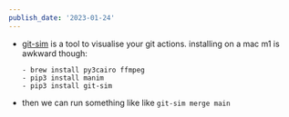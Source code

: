 ```yaml
---
publish_date: '2023-01-24'
---
```

- [git-sim](https://github.com/initialcommit-com/git-sim) is a tool to visualise your git actions. installing on a mac m1 is awkward though:
  
	  - brew install py3cairo ffmpeg
	  - pip3 install manim
	  - pip3 install git-sim

- then we can run  something like like `git-sim merge main`
